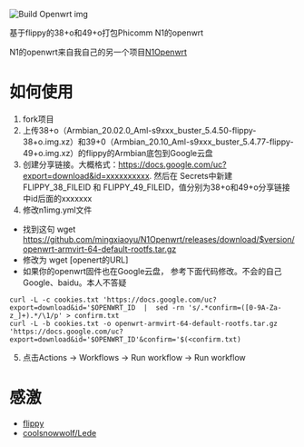 ![Build Openwrt img](https://github.com/mingxiaoyu/N1imagebuilder/workflows/Build%20Openwrt%20img/badge.svg)

基于flippy的38+o和49+o打包Phicomm N1的openwrt

N1的openwrt来自我自己的另一个项目[N1Openwrt](https://github.com/mingxiaoyu/N1Openwrt)
# 如何使用

1. fork项目
2. 上传38+o（Armbian_20.02.0_Aml-s9xxx_buster_5.4.50-flippy-38+o.img.xz）和39+0（Armbian_20.10_Aml-s9xxx_buster_5.4.77-flippy-49+o.img.xz）的flippy的Armbian底包到Google云盘
3. 创建分享链接。大概格式：https://docs.google.com/uc?export=download&id=xxxxxxxxxx. 然后在 Secrets中新建FLIPPY_38_FILEID 和 FLIPPY_49_FILEID，值分别为38+o和49+o分享链接中id后面的xxxxxxx
4. 修改n1img.yml文件 
  * 找到这句 wget  https://github.com/mingxiaoyu/N1Openwrt/releases/download/$version/openwrt-armvirt-64-default-rootfs.tar.gz
  * 修改为 wget [openert的URL]
  * 如果你的openwrt固件也在Google云盘， 参考下面代码修改。不会的自己Google、baidu。本人不答疑
  
  ```
  curl -L -c cookies.txt 'https://docs.google.com/uc?export=download&id='$OPENWRT_ID  |  sed -rn 's/.*confirm=([0-9A-Za-z_]+).*/\1/p' > confirm.txt
  curl -L -b cookies.txt -o openwrt-armvirt-64-default-rootfs.tar.gz  'https://docs.google.com/uc?export=download&id='$OPENWRT_ID'&confirm='$(<confirm.txt) 
  ```
5. 点击Actions -> Workflows -> Run workflow -> Run workflow

# 感激
 * [flippy](https://www.right.com.cn/forum/space-uid-285101.html)
 * [coolsnowwolf/Lede](https://github.com/coolsnowwolf/lede)

